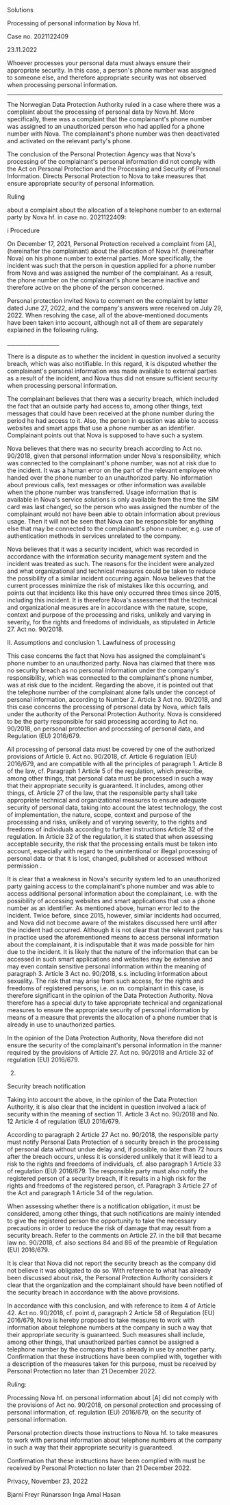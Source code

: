 Solutions

Processing of personal information by Nova hf.

Case no. 2021122409

23.11.2022

Whoever processes your personal data must always ensure their appropriate security. In this case, a person's phone number was assigned to someone else, and therefore appropriate security was not observed when processing personal information.

----

The Norwegian Data Protection Authority ruled in a case where there was a complaint about the processing of personal data by Nova.hf. More specifically, there was a complaint that the complainant's phone number was assigned to an unauthorized person who had applied for a phone number with Nova. The complainant's phone number was then deactivated and activated on the relevant party's phone.

The conclusion of the Personal Protection Agency was that Nova's processing of the complainant's personal information did not comply with the Act on Personal Protection and the Processing and Security of Personal Information. Directs Personal Protection to Nova to take measures that ensure appropriate security of personal information.

Ruling

about a complaint about the allocation of a telephone number to an external party by Nova hf. in case no. 2021122409:

i
Procedure

On December 17, 2021, Personal Protection received a complaint from \[A\], (hereinafter the complainant) about the allocation of Nova hf. (hereinafter Nova) on his phone number to external parties. More specifically, the incident was such that the person in question applied for a phone number from Nova and was assigned the number of the complainant. As a result, the phone number on the complainant's phone became inactive and therefore active on the phone of the person concerned.

Personal protection invited Nova to comment on the complaint by letter dated June 27, 2022, and the company's answers were received on July 29, 2022. When resolving the case, all of the above-mentioned documents have been taken into account, although not all of them are separately explained in the following ruling.

\_\_\_\_\_\_\_\_\_\_\_\_\_\_\_\_\_\_\_

There is a dispute as to whether the incident in question involved a security breach, which was also notifiable. In this regard, it is disputed whether the complainant's personal information was made available to external parties as a result of the incident, and Nova thus did not ensure sufficient security when processing personal information.

The complainant believes that there was a security breach, which included the fact that an outside party had access to, among other things, text messages that could have been received at the phone number during the period he had access to it. Also, the person in question was able to access websites and smart apps that use a phone number as an identifier. Complainant points out that Nova is supposed to have such a system.

Nova believes that there was no security breach according to Act no. 90/2018, given that personal information under Nova's responsibility, which was connected to the complainant's phone number, was not at risk due to the incident. It was a human error on the part of the relevant employee who handed over the phone number to an unauthorized party. No information about previous calls, text messages or other information was available when the phone number was transferred. Usage information that is available in Nova's service solutions is only available from the time the SIM card was last changed, so the person who was assigned the number of the complainant would not have been able to obtain information about previous usage. Then it will not be seen that Nova can be responsible for anything else that may be connected to the complainant's phone number, e.g. use of authentication methods in services unrelated to the company.

Nova believes that it was a security incident, which was recorded in accordance with the information security management system and the incident was treated as such. The reasons for the incident were analyzed and what organizational and technical measures could be taken to reduce the possibility of a similar incident occurring again. Nova believes that the current processes minimize the risk of mistakes like this occurring, and points out that incidents like this have only occurred three times since 2015, including this incident. It is therefore Nova's assessment that the technical and organizational measures are in accordance with the nature, scope, context and purpose of the processing and risks, unlikely and varying in severity, for the rights and freedoms of individuals, as stipulated in Article 27. Act no. 90/2018.

II.
Assumptions and conclusion
1.
Lawfulness of processing

This case concerns the fact that Nova has assigned the complainant's phone number to an unauthorized party. Nova has claimed that there was no security breach as no personal information under the company's responsibility, which was connected to the complainant's phone number, was at risk due to the incident. Regarding the above, it is pointed out that the telephone number of the complainant alone falls under the concept of personal information, according to Number 2. Article 3 Act no. 90/2018, and this case concerns the processing of personal data by Nova, which falls under the authority of the Personal Protection Authority. Nova is considered to be the party responsible for said processing according to Act no. 90/2018, on personal protection and processing of personal data, and Regulation (EU) 2016/679.

All processing of personal data must be covered by one of the authorized provisions of Article 9. Act no. 90/2018, cf. Article 6 regulation (EU) 2016/679, and are compatible with all the principles of paragraph 1. Article 8 of the law, cf. Paragraph 1 Article 5 of the regulation, which prescribe, among other things, that personal data must be processed in such a way that their appropriate security is guaranteed. It includes, among other things, cf. Article 27 of the law, that the responsible party shall take appropriate technical and organizational measures to ensure adequate security of personal data, taking into account the latest technology, the cost of implementation, the nature, scope, context and purpose of the processing and risks, unlikely and of varying severity, to the rights and freedoms of individuals according to further instructions Article 32 of the regulation. In Article 32 of the regulation, it is stated that when assessing acceptable security, the risk that the processing entails must be taken into account, especially with regard to the unintentional or illegal processing of personal data or that it is lost, changed, published or accessed without permission .

It is clear that a weakness in Nova's security system led to an unauthorized party gaining access to the complainant's phone number and was able to access additional personal information about the complainant, i.e. with the possibility of accessing websites and smart applications that use a phone number as an identifier. As mentioned above, human error led to the incident. Twice before, since 2015, however, similar incidents had occurred, and Nova did not become aware of the mistakes discussed here until after the incident had occurred. Although it is not clear that the relevant party has in practice used the aforementioned means to access personal information about the complainant, it is indisputable that it was made possible for him due to the incident. It is likely that the nature of the information that can be accessed in such smart applications and websites may be extensive and may even contain sensitive personal information within the meaning of paragraph 3. Article 3 Act no. 90/2018, s.s. including information about sexuality. The risk that may arise from such access, for the rights and freedoms of registered persons, i.e. on m. complainant in this case, is therefore significant in the opinion of the Data Protection Authority. Nova therefore has a special duty to take appropriate technical and organizational measures to ensure the appropriate security of personal information by means of a measure that prevents the allocation of a phone number that is already in use to unauthorized parties.

In the opinion of the Data Protection Authority, Nova therefore did not ensure the security of the complainant's personal information in the manner required by the provisions of Article 27. Act no. 90/2018 and Article 32 of regulation (EU) 2016/679.

2.
Security breach notification

Taking into account the above, in the opinion of the Data Protection Authority, it is also clear that the incident in question involved a lack of security within the meaning of section 11. Article 3 Act no. 90/2018 and No. 12 Article 4 of regulation (EU) 2016/679.

According to paragraph 2 Article 27 Act no. 90/2018, the responsible party must notify Personal Data Protection of a security breach in the processing of personal data without undue delay and, if possible, no later than 72 hours after the breach occurs, unless it is considered unlikely that it will lead to a risk to the rights and freedoms of individuals, cf. also paragraph 1 Article 33 of regulation (EU) 2016/679. The responsible party must also notify the registered person of a security breach, if it results in a high risk for the rights and freedoms of the registered person, cf. Paragraph 3 Article 27 of the Act and paragraph 1 Article 34 of the regulation.

When assessing whether there is a notification obligation, it must be considered, among other things, that such notifications are mainly intended to give the registered person the opportunity to take the necessary precautions in order to reduce the risk of damage that may result from a security breach. Refer to the comments on Article 27. in the bill that became law no. 90/2018, cf. also sections 84 and 86 of the preamble of Regulation (EU) 2016/679.

It is clear that Nova did not report the security breach as the company did not believe it was obligated to do so. With reference to what has already been discussed about risk, the Personal Protection Authority considers it clear that the organization and the complainant should have been notified of the security breach in accordance with the above provisions.

In accordance with this conclusion, and with reference to item 4 of Article 42. Act no. 90/2018, cf. point d, paragraph 2 Article 58 of Regulation (EU) 2016/679, Nova is hereby proposed to take measures to work with information about telephone numbers at the company in such a way that their appropriate security is guaranteed. Such measures shall include, among other things, that unauthorized parties cannot be assigned a telephone number by the company that is already in use by another party. Confirmation that these instructions have been complied with, together with a description of the measures taken for this purpose, must be received by Personal Protection no later than 21 December 2022.

Ruling:

Processing Nova hf. on personal information about \[A\] did not comply with the provisions of Act no. 90/2018, on personal protection and processing of personal information, cf. regulation (EU) 2016/679, on the security of personal information.

Personal protection directs those instructions to Nova hf. to take measures to work with personal information about telephone numbers at the company in such a way that their appropriate security is guaranteed.

Confirmation that these instructions have been complied with must be received by Personal Protection no later than 21 December 2022.

Privacy, November 23, 2022

Bjarni Freyr Rúnarsson Inga Amal Hasan
